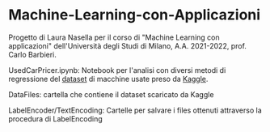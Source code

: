 # Machine-Learning-con-Applicazioni

Progetto di Laura Nasella per il corso di "Machine Learning con applicazioni" dell'Università degli Studi di Milano, A.A. 2021-2022, prof. Carlo Barbieri.

UsedCarPricer.ipynb: Notebook per l'analisi con diversi metodi di regressione del [dataset](https://www.kaggle.com/datasets/adityadesai13/used-car-dataset-ford-and-mercedes) di macchine usate preso da [Kaggle](https://www.kaggle.com/).

DataFiles: cartella che contiene il dataset scaricato da Kaggle

LabelEncoder/TextEncoding: Cartelle per salvare i files ottenuti attraverso la procedura di LabelEncoding
